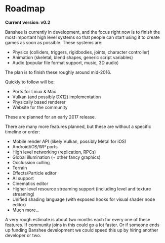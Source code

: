 # Roadmap

**Current version: v0.2**

Banshee is currently in development, and the focus right now is to finish the most important high level systems so that people can start using it to create games as soon as possible. These systems are:
 - Physics (colliders, triggers, rigidbodies, joints, character controller)
 - Animation (skeletal, blend shapes, generic script variables)
 - Audio (popular file format support, music, 3D audio)
 
The plan is to finish these roughly around mid-2016.

Quickly to follow will be:
 - Ports for Linux & Mac
 - Vulkan (and possibly DX12) implementation
 - Physically based renderer
 - Website for the community
 
These are planned for an early 2017 release.

There are many more features planned, but these are without a specific timeline or order:
 - Mobile render API (likely Vulkan, possibly Metal for iOS)
 - Android/iOS/WP ports
 - High level networking (replication, RPCs)
 - Global illumination (+ other fancy graphics)
 - Occlussion culling
 - Terrain
 - Effects/Particle editor
 - AI support
 - Cinematics editor
 - Higher level resource streaming support (including level and texture streaming)
 - Unified shading language (with exposed hooks for visual shader node editor)
 - Much more...
 
A very rough estimate is about two months each for every one of these features. If community joins in this could go a lot faster. Or if someone ends up funding Banshee development we could speed this up by hiring another developer or two.